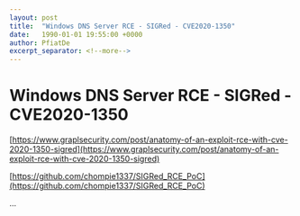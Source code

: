 ```yaml
---
layout: post
title:  "Windows DNS Server RCE - SIGRed - CVE2020-1350"
date:   1990-01-01 19:55:00 +0000
author: PfiatDe
excerpt_separator: <!--more-->
---
```


# Windows DNS Server RCE - SIGRed - CVE2020-1350

[https://www.graplsecurity.com/post/anatomy-of-an-exploit-rce-with-cve-2020-1350-sigred](https://www.graplsecurity.com/post/anatomy-of-an-exploit-rce-with-cve-2020-1350-sigred)

[https://github.com/chompie1337/SIGRed_RCE_PoC](https://github.com/chompie1337/SIGRed_RCE_PoC)

...
<!--more-->
